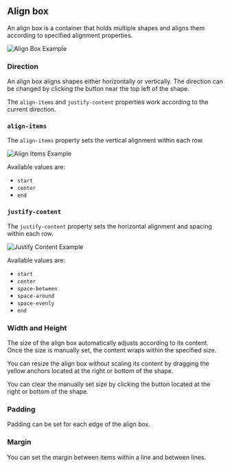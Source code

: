 ## Align box
An align box is a container that holds multiple shapes and aligns them according to specified alignment properties.

![Align Box Example](/assets/shape-alignbox.png)

### Direction
An align box aligns shapes either horizontally or vertically. The direction can be changed by clicking the button near the top left of the shape.

The `align-items` and `justify-content` properties work according to the current direction.

### `align-items`
The `align-items` property sets the vertical alignment within each row.

![Align Items Example](/assets/shape-alignbox-alignitems.png)

Available values are:
- `start`
- `center`
- `end`

### `justify-content`
The `justify-content` property sets the horizontal alignment and spacing within each row.

![Justify Content Example](/assets/shape-alignbox-justifycontent.png)

Available values are:
- `start`
- `center`
- `space-between`
- `space-around`
- `space-evenly`
- `end`

### Width and Height
The size of the align box automatically adjusts according to its content. Once the size is manually set, the content wraps within the specified size.

You can resize the align box without scaling its content by dragging the yellow anchors located at the right or bottom of the shape.

You can clear the manually set size by clicking the button located at the right or bottom of the shape.

### Padding
Padding can be set for each edge of the align box.

### Margin
You can set the margin between items within a line and between lines.